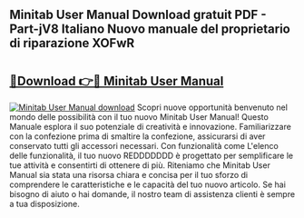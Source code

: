 ## Minitab User Manual Download gratuit PDF - Part-jV8 Italiano Nuovo manuale del proprietario di riparazione XOFwR

# <h2><a href="http://dfbubr.blite.top/?on=Minitab+User+Manual">🔗Download 👉🔴 Minitab User Manual</a></h2>

[![Minitab User Manual download](https://i.imgur.com/lujVjoI.png)](http://dfbubr.blite.top/?on=Minitab+User+Manual)
Scopri nuove opportunità benvenuto nel mondo delle possibilità con il tuo nuovo Minitab User Manual! Questo Manuale esplora il suo potenziale di creatività e innovazione. Familiarizzare con la confezione prima di smaltire la confezione, assicurarsi di aver conservato tutti gli accessori necessari. Con funzionalità come L'elenco delle funzionalità, il tuo nuovo REDDDDDDD è progettato per semplificare le tue attività e consentirti di ottenere di più. Riteniamo che Minitab User Manual sia stata una risorsa chiara e concisa per il tuo sforzo di comprendere le caratteristiche e le capacità del tuo nuovo articolo. Se hai bisogno di aiuto o hai domande, il nostro team di assistenza clienti è sempre a tua disposizione.
